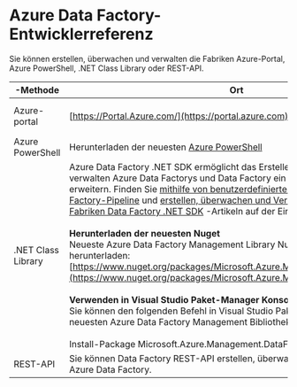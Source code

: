 <properties 
    pageTitle="Azure Data Factory-Entwicklerreferenz" 
    description="Informationen Sie zu verschiedenen Methoden zum Erstellen, überwachen und Verwalten von Azure Data Factorys"
    services="data-factory" 
    documentationCenter="" 
    authors="spelluru" 
    manager="jhubbard" 
    editor="monicar"/>

<tags 
    ms.service="data-factory" 
    ms.workload="data-services" 
    ms.tgt_pltfrm="na" 
    ms.devlang="na" 
    ms.topic="article" 
    ms.date="09/06/2016" 
    ms.author="spelluru"/>

# <a name="azure-data-factory-developer-reference"></a>Azure Data Factory-Entwicklerreferenz

Sie können erstellen, überwachen und verwalten die Fabriken Azure-Portal, Azure PowerShell, .NET Class Library oder REST-API.

-Methode | Ort | Entwicklerreferenz
---------------------------------------------------- | ------------------------------ | -----------
Azure-portal  | [https://Portal.Azure.com/](https://portal.azure.com) | [Erste Schritte mit Azure Data Factory (Azure Portal)](data-factory-build-your-first-pipeline-using-editor.md)
Azure PowerShell | Herunterladen der neuesten [Azure PowerShell](http://go.microsoft.com/?linkid=9811175&clcid=0x409) | [Cmdlet-Referenz](https://msdn.microsoft.com/library/dn820234.aspx) 
.NET Class Library | Azure Data Factory .NET SDK ermöglicht das Erstellen, überwachen und verwalten Azure Data Factorys und Data Factory ein .NET-Aktivitäten zu erweitern. Finden Sie [mithilfe von benutzerdefinierten Aktivitäten in Azure Data Factory-Pipeline](data-factory-use-custom-activities.md) und [erstellen, überwachen und Verwalten von Azure Data Fabriken Data Factory .NET SDK](data-factory-create-data-factories-programmatically.md) -Artikeln auf der Einstieg.<br/><br/><b>Herunterladen der neuesten Nuget</b><br/>Neueste Azure Data Factory Management Library Nuget-Paket von herunterladen: [https://www.nuget.org/packages/Microsoft.Azure.Management.DataFactories/](https://www.nuget.org/packages/Microsoft.Azure.Management.DataFactories/)<br/><br/>**Verwenden in Visual Studio Paket-Manager Konsole**<br/>Sie können den folgenden Befehl in Visual Studio Paket-Manager Konsole die neuesten Azure Data Factory Management Bibliothek abrufen ausführen.<br/><br/>Install-Package Microsoft.Azure.Management.DataFactories | [.NET SDK-Referenz](https://msdn.microsoft.com/library/mt415893.aspx)
REST-API | Sie können Data Factory REST-API erstellen, überwachen und Verwalten von Azure Data Factory. | [REST-API-Referenz](https://msdn.microsoft.com/library/dn906738.aspx)


 

